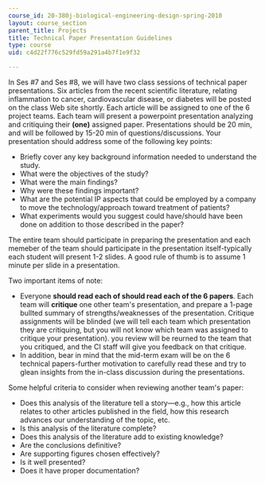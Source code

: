 ```yaml
---
course_id: 20-380j-biological-engineering-design-spring-2010
layout: course_section
parent_title: Projects
title: Technical Paper Presentation Guidelines
type: course
uid: c4d22f776c529fd59a291a4b7f1e9f32

---
```


In Ses #7 and Ses #8, we will have two class sessions of technical paper presentations. Six articles from the recent scientific literature, relating inflammation to cancer, cardiovascular disease, or diabetes will be posted on the class Web site shortly. Each article will be assigned to one of the 6 project teams. Each team will present a powerpoint presentation analyzing and critiquing their **(one)** assigned paper. Presentations should be 20 min, and will be followed by 15-20 min of questions/discussions. Your presentation should address some of the following key points:

*   Briefly cover any key background information needed to understand the study.
*   What were the objectives of the study?
*   What were the main findings?
*   Why were these findings important?
*   What are the potential IP aspects that could be employed by a company to move the technology/approach toward treatment of patients?
*   What experiments would you suggest could have/should have been done on addition to those described in the paper?

The entire team should participate in preparing the presentation and each memeber of the team should participate in the presentation itself-typically each student will present 1-2 slides. A good rule of thumb is to assume 1 minute per slide in a presentation.

Two important items of note:

*   Everyone **should read each of should read each of the 6 papers**. Each team will **critique** one other team's presentation, and prepare a 1-page bullted summary of strengths/weaknesses of the presentation. Critique assignments will be blinded (we will tell each team which presentation they are critiquing, but you will not know which team was assigned to critique your presentation). you review will be reurned to the team that you critiqued, and the CI staff will give you feedback on that critique.
*   In addition, bear in mind that the mid-term exam will be on the 6 technical papers-further motivation to carefully read these and try to glean insights from the in-class discussion during the presentations.

Some helpful criteria to consider when reviewing another team's paper:

*   Does this analysis of the literature tell a story—e.g., how this article relates to other articles published in the field, how this research advances our understanding of the topic, etc.
*   Is this analysis of the literature complete?
*   Does this analysis of the literature add to existing knowledge?
*   Are the conclusions definitive?
*   Are supporting figures chosen effectively?
*   Is it well presented?
*   Does it have proper documentation?